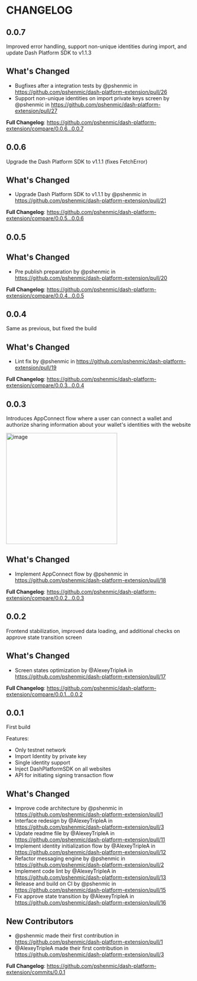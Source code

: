 # CHANGELOG

## 0.0.7

Improved error handling, support non-unique identities during import, and update Dash Platform SDK to v1.1.3
## What's Changed
* Bugfixes after a integration tests by @pshenmic in https://github.com/pshenmic/dash-platform-extension/pull/26
* Support non-unique identities on import private keys screen by @pshenmic in https://github.com/pshenmic/dash-platform-extension/pull/27


**Full Changelog**: https://github.com/pshenmic/dash-platform-extension/compare/0.0.6...0.0.7

## 0.0.6
Upgrade the Dash Platform SDK to v1.1.1 (fixes FetchError)

## What's Changed
* Upgrade Dash Platform SDK to v1.1.1 by @pshenmic in https://github.com/pshenmic/dash-platform-extension/pull/21


**Full Changelog**: https://github.com/pshenmic/dash-platform-extension/compare/0.0.5...0.0.6

## 0.0.5
## What's Changed
* Pre publish preparation by @pshenmic in https://github.com/pshenmic/dash-platform-extension/pull/20


**Full Changelog**: https://github.com/pshenmic/dash-platform-extension/compare/0.0.4...0.0.5

## 0.0.4
Same as previous, but fixed the build

## What's Changed
* Lint fix by @pshenmic in https://github.com/pshenmic/dash-platform-extension/pull/19


**Full Changelog**: https://github.com/pshenmic/dash-platform-extension/compare/0.0.3...0.0.4

## 0.0.3
Introduces AppConnect flow where a user can connect a wallet and authorize sharing information about your wallet's identities with the website

<img width="300" alt="image" src="https://github.com/user-attachments/assets/4b8456ae-9f5c-4481-acc0-a137a9462abf" />

## What's Changed
* Implement AppConnect flow by @pshenmic in https://github.com/pshenmic/dash-platform-extension/pull/18


**Full Changelog**: https://github.com/pshenmic/dash-platform-extension/compare/0.0.2...0.0.3

## 0.0.2

Frontend stabilization, improved data loading, and additional checks on approve state transition screen

## What's Changed
* Screen states optimization by @AlexeyTripleA in https://github.com/pshenmic/dash-platform-extension/pull/17


**Full Changelog**: https://github.com/pshenmic/dash-platform-extension/compare/0.0.1...0.0.2

## 0.0.1

First build

Features:
* Only testnet network
* Import Identity by private key
* Single identity support
* Inject DashPlatformSDK on all websites
* API for initiating signing transaction flow


## What's Changed
* Improve code architecture by @pshenmic in https://github.com/pshenmic/dash-platform-extension/pull/1
* Interface redesign by @AlexeyTripleA in https://github.com/pshenmic/dash-platform-extension/pull/3
* Update readme file by @AlexeyTripleA in https://github.com/pshenmic/dash-platform-extension/pull/11
* Implement identity initialization flow by @AlexeyTripleA in https://github.com/pshenmic/dash-platform-extension/pull/12
* Refactor messaging engine by @pshenmic in https://github.com/pshenmic/dash-platform-extension/pull/2
* Implement code lint by @AlexeyTripleA in https://github.com/pshenmic/dash-platform-extension/pull/13
* Release and build on CI by @pshenmic in https://github.com/pshenmic/dash-platform-extension/pull/15
* Fix approve state transition by @AlexeyTripleA in https://github.com/pshenmic/dash-platform-extension/pull/16

## New Contributors
* @pshenmic made their first contribution in https://github.com/pshenmic/dash-platform-extension/pull/1
* @AlexeyTripleA made their first contribution in https://github.com/pshenmic/dash-platform-extension/pull/3

**Full Changelog**: https://github.com/pshenmic/dash-platform-extension/commits/0.0.1
